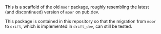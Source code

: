 This is a scaffold of the old `moor` package, roughly resembling the latest
(and discontinued) version of `moor` on pub.dev.

This package is contained in this repository so that the migration from `moor`
to `drift`, which is implemented in `drift_dev`, can still be tested.
